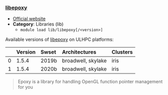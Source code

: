 ### [libepoxy](https://github.com/anholt/libepoxy)

* [Official website](https://github.com/anholt/libepoxy)
* __Category__: Libraries (lib)
    -  `module load lib/libepoxy[/<version>]`

Available versions of [libepoxy](https://github.com/anholt/libepoxy) on ULHPC platforms:

|    | Version   | Swset   | Architectures      | Clusters   |
|---:|:----------|:--------|:-------------------|:-----------|
|  0 | 1.5.4     | 2019b   | broadwell, skylake | iris       |
|  1 | 1.5.4     | 2020b   | broadwell, skylake | iris       |

> Epoxy is a library for handling OpenGL function pointer management for you
